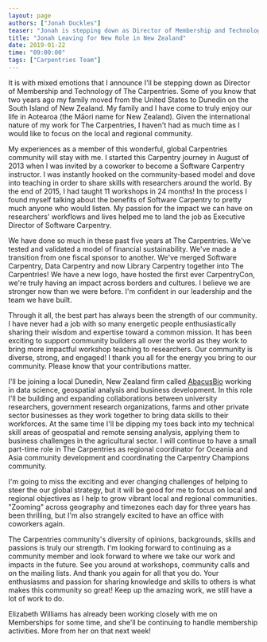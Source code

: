 ```yaml
---
layout: page
authors: ["Jonah Duckles"]
teaser: "Jonah is stepping down as Director of Membership and Technology"
title: "Jonah Leaving for New Role in New Zealand"
date: 2019-01-22
time: "09:00:00"
tags: ["Carpentries Team"]
---
```


It is with mixed emotions that I announce I'll be stepping down as Director of Membership and Technology of The Carpentries. Some of you know that two years ago my family moved from the United States to Dunedin on the South Island of New Zealand. My family and I have come to truly enjoy our life in Aotearoa (the Māori name for New Zealand). Given the international nature of my work for The Carpentries, I haven't had as much time as I would like to focus on the local and regional community.

My experiences as a member of this wonderful, global Carpentries community will stay with me. I started this Carpentry journey in August of 2013 when I was invited by a coworker to become a Software Carpentry instructor. I was instantly hooked on the community-based model and dove into teaching in order to share skills with researchers around the world. By the end of 2015, I had taught 11 workshops in 24 months! In the process I found myself talking about the benefits of Software Carpentry to pretty much anyone who would listen. My passion for the impact we can have on researchers' workflows and lives helped me to land the job as Executive Director of Software Carpentry.

We have done so much in these past five years at The Carpentries. We've tested and validated a model of financial sustainability. We've made a transition from one fiscal sponsor to another. We've merged Software Carpentry, Data Carpentry and now Library Carpentry together into The Carpentries! We have a new logo, have hosted the first ever CarpentryCon, we're truly having an impact across borders and cultures. I believe we are stronger now than we were before. I'm confident in our leadership and the team we have built.

Through it all, the best part has always been the strength of our community. I have never had a job with so many energetic people enthusiastically sharing their wisdom and expertise toward a common mission. It has been exciting to support community builders all over the world as they work to bring more impactful workshop teaching to researchers. Our community is diverse, strong, and engaged! I thank you all for the energy you bring to our community. Please know that your contributions matter.

I'll be joining a local Dunedin, New Zealand firm called [AbacusBio](http://abacusbio.com) working in data science, geospatial analysis and business development. In this role I'll be building and expanding collaborations between university researchers, government research organizations, farms and other private sector businesses as they work together to bring data skills to their workforces. At the same time I'll be dipping my toes back into my technical skill areas of geospatial and remote sensing analysis, applying them to business challenges in the agricultural sector. I will continue to have a small part-time role in The Carpentries as regional coordinator for Oceania and Asia community development and coordinating the Carpentry Champions community.

I'm going to miss the exciting and ever changing challenges of helping to steer the our global strategy, but it will be good for me to focus on local and regional objectives as I help to grow vibrant local and regional communities. "Zooming" across geography and timezones each day for three years has been thrilling, but I'm also strangely excited to have an office with coworkers again.

The Carpentries community's diversity of opinions, backgrounds, skills and passions is truly our strength. I'm looking forward to continuing as a community member and look forward to where we take our work and impacts in the future. See you around at workshops, community calls and on the mailing lists. And thank you again for all that you do. Your enthusiasms and passion for sharing knowledge and skills to others is what makes this community so great! Keep up the amazing work, we still have a lot of work to do. 

Elizabeth Williams has already been working closely with me on Memberships for some time, and she'll be continuing to handle membership activities. More from her on that next week! 
